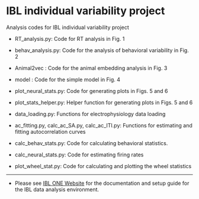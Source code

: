 # IBL individual variability project
Analysis codes for IBL individual variability project

- RT_analysis.py: Code for RT analysis in Fig. 1

- behav_analysis.py: Code for the analysis of behavioral variability in Fig. 2

- Animal2vec : Code for the animal embedding analysis in Fig. 3

- model : Code for the simple model in Fig. 4

- plot_neural_stats.py: Code for generating plots in Figs. 5 and 6

- plot_stats_helper.py: Helper function for generating plots in Figs. 5 and 6

- data_loading.py: Functions for electrophysiology data loading

- ac_fitting.py, calc_ac_SA.py, calc_ac_ITI.py: Functions for estimating and fitting autocorrelation curves

- calc_behav_stats.py: Code for calculating behavioral statistics.

- calc_neural_stats.py: Code for estimating firing rates

- plot_wheel_stat.py: Code for calculating and plotting the wheel statistics

- - - 

- Please see [IBL ONE Website](https://int-brain-lab.github.io/ONE/) for the documentation and setup guide for the IBL data analysis environment. 
